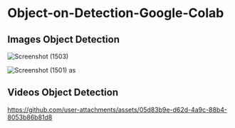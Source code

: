 # Object-on-Detection-Google-Colab

## Images Object Detection
![Screenshot (1503)](https://github.com/user-attachments/assets/2f4f1508-37ab-4836-8a33-471ebc4d41c5)

![Screenshot (1501)](https://github.com/user-attachments/assets/4d71a1a3-fb60-4b56-ae78-629c7bea1212)
as


## Videos Object Detection
https://github.com/user-attachments/assets/05d83b9e-d62d-4a9c-88b4-8053b86b81d8
